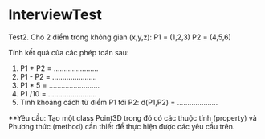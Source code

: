 # InterviewTest
Test2. Cho 2 điểm trong không gian (x,y,z):
P1 = (1,2,3)
P2 = (4,5,6)

Tính kết quả của các phép toán sau:
1)	P1 + P2 = ………………….
2)	P1 -  P2 = ………………….
3)	P1 * 5 = …………………….
4)	P1 /10 = ……………………
5)	Tính khoảng cách từ điểm P1 tới P2:  d(P1,P2) = ………………..

**Yêu cầu: Tạo một class Point3D trong đó có các thuộc tính (property) và Phương thức (method) cần thiết để thực hiện được các yêu cầu trên.

 
